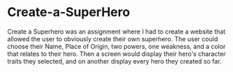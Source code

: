 # Create-a-SuperHero
Create a Superhero was an assignment where I had to create a website that allowed the user to obviously create their own superhero.
The user could choose their Name, Place of Origin, two powers, one weakness, and a color that relates to their hero. Then a screen
would display their hero's character traits they selected, and on another display every hero they created so far.
